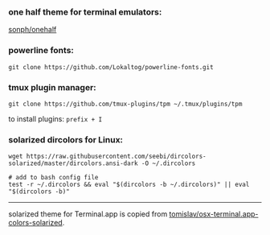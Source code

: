 ### one half theme for terminal emulators:

[sonph/onehalf](https://github.com/sonph/onehalf)

### powerline fonts:

	git clone https://github.com/Lokaltog/powerline-fonts.git

### tmux plugin manager:

    git clone https://github.com/tmux-plugins/tpm ~/.tmux/plugins/tpm

to install plugins: `prefix + I`

### solarized dircolors for Linux:

    wget https://raw.githubusercontent.com/seebi/dircolors-solarized/master/dircolors.ansi-dark -O ~/.dircolors

    # add to bash config file
    test -r ~/.dircolors && eval "$(dircolors -b ~/.dircolors)" || eval "$(dircolors -b)"

-----

solarized theme for Terminal.app is copied from [tomislav/osx-terminal.app-colors-solarized](https://github.com/tomislav/osx-terminal.app-colors-solarized).

